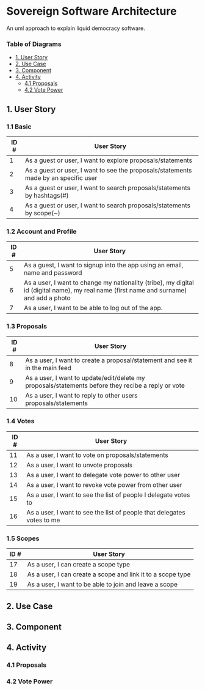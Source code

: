 # Sovereign Software Architecture

An uml approach to explain liquid democracy software.

### Table of Diagrams

- [1. User Story](#1-user-story)
- [2. Use Case](#2-use-case)
- [3. Component](#3-component)
- [4. Activity](#4-activity)
  * [4.1 Proposals](#41-proposals)
  * [4.2 Vote Power](#42-vote-power)

## 1. User Story

### 1.1 Basic
| ID # | User Story                                                                          | 
|------|-------------------------------------------------------------------------------------| 
| 1    | As a guest or user, I want to explore proposals/statements                          | 
| 2    | As a guest or user, I want to see the proposals/statements made by an specific user | 
| 3    | As a guest or user, I want to search proposals/statements by hashtags(#)            | 
| 4    | As a guest or user, I want to search proposals/statements by scope(~)               | 

### 1.2 Account and Profile
| ID # | User Story                                                                                                                              | 
|------|-----------------------------------------------------------------------------------------------------------------------------------------| 
| 5    | As a guest, I want to signup into the app using an email, name and password                                                             | 
| 6    | As a user, I want to change my nationality (tribe), my digital id (digital name), my real name (first name and surname) and add a photo | 
| 7    | As a user, I want to be able to log out of the app.                                                                                     | 

### 1.3 Proposals
| ID # | User Story                                                                                         | 
|------|----------------------------------------------------------------------------------------------------| 
| 8    | As a user, I want to create a proposal/statement and see it in the main feed                       | 
| 9    | As a user, I want to update/edit/delete my proposals/statements before they recibe a reply or vote | 
| 10   | As a user, I want to reply to other users proposals/statements                                     | 

### 1.4 Votes
| ID # | User Story                                                             | 
|------|------------------------------------------------------------------------| 
| 11   | As a user, I want to vote on proposals/statements                      | 
| 12   | As a user, I want to unvote proposals                                  | 
| 13   | As a user, I want to delegate vote power to other user                 | 
| 14   | As a user, I want to revoke vote power from other user                 | 
| 15   | As a user, I want to see the list of people I delegate votes to        | 
| 16   | As a user, I want to see the list of people that delegates votes to me | 

### 1.5 Scopes
| ID # | User Story                                                  | 
|------|-------------------------------------------------------------| 
| 17   | As a user, I can create a scope type                        | 
| 18   | As a user, I can create a scope and link it to a scope type | 
| 19   | As a user, I want to be able to join and leave a scope      | 

## 2. Use Case

## 3. Component

## 4. Activity

### 4.1 Proposals

### 4.2 Vote Power